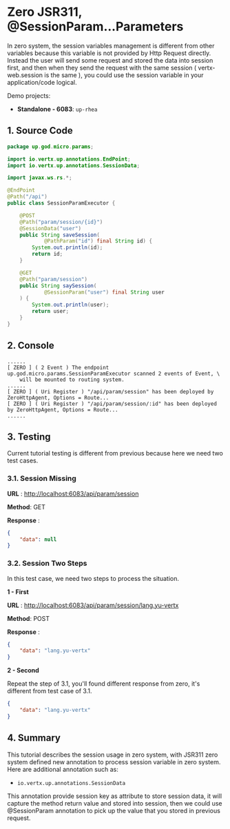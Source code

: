 # Zero JSR311, @SessionParam...Parameters

In zero system, the session variables management is different from other variables because this variable is not provided
by Http Request directly. Instead the user will send some request and stored the data into session first, and then when
they send the request with the same session \( vertx-web.session is the same \), you could use the session variable in
your application/code logical.

Demo projects:

* **Standalone - 6083**: `up-rhea`

## 1. Source Code

```java
package up.god.micro.params;

import io.vertx.up.annotations.EndPoint;
import io.vertx.up.annotations.SessionData;

import javax.ws.rs.*;

@EndPoint
@Path("/api")
public class SessionParamExecutor {

    @POST
    @Path("param/session/{id}")
    @SessionData("user")
    public String saveSession(
            @PathParam("id") final String id) {
        System.out.println(id);
        return id;
    }

    @GET
    @Path("param/session")
    public String saySession(
            @SessionParam("user") final String user
    ) {
        System.out.println(user);
        return user;
    }
}
```

## 2. Console

```shell
......
[ ZERO ] ( 2 Event ) The endpoint up.god.micro.params.SessionParamExecutor scanned 2 events of Event, \
    will be mounted to routing system.
......
[ ZERO ] ( Uri Register ) "/api/param/session" has been deployed by ZeroHttpAgent, Options = Route...
[ ZERO ] ( Uri Register ) "/api/param/session/:id" has been deployed by ZeroHttpAgent, Options = Route...
......
```

## 3. Testing

Current tutorial testing is different from previous because here we need two test cases.

### 3.1. Session Missing

**URL** : [http://localhost:6083/api/param/session](http://localhost:6083/api/param/session)

**Method**: GET

**Response** :

```json
{
    "data": null
}
```

### 3.2. Session Two Steps

In this test case, we need two steps to process the situation.

**1 - First**

**URL** : [http://localhost:6083/api/param/session/lang.yu-vertx](http://localhost:6083/api/param/session/lang.yu-vertx)

**Method**: POST

**Response** :

```json
{
    "data": "lang.yu-vertx"
}
```

**2 - Second**

Repeat the step of 3.1, you'll found different response from zero, it's different from test case of 3.1.

```json
{
    "data": "lang.yu-vertx"
}
```

## 4. Summary

This tutorial describes the session usage in zero system, with JSR311 zero system defined new annotation to process
session variable in zero system. Here are additional annotation such as:

* `io.vertx.up.annotations.SessionData`

This annotation provide session key as attribute to store session data, it will capture the method return value and
stored into session, then we could use @SessionParam annotation to pick up the value that you stored in previous
request.

